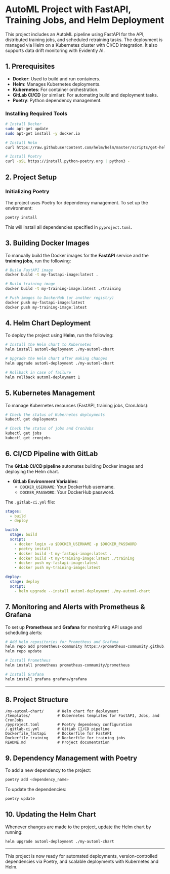 
# AutoML Project with FastAPI, Training Jobs, and Helm Deployment

This project includes an AutoML pipeline using FastAPI for the API, distributed training jobs, and scheduled retraining tasks. The deployment is managed via Helm on a Kubernetes cluster with CI/CD integration. It also supports data drift monitoring with Evidently AI.

## 1. Prerequisites

- **Docker**: Used to build and run containers.
- **Helm**: Manages Kubernetes deployments.
- **Kubernetes**: For container orchestration.
- **GitLab CI/CD** (or similar): For automating build and deployment tasks.
- **Poetry**: Python dependency management.

### Installing Required Tools

```bash
# Install Docker
sudo apt-get update
sudo apt-get install -y docker.io

# Install Helm
curl https://raw.githubusercontent.com/helm/helm/master/scripts/get-helm-3 | bash

# Install Poetry
curl -sSL https://install.python-poetry.org | python3 -
```

## 2. Project Setup

### Initializing Poetry

The project uses Poetry for dependency management. To set up the environment:

```bash
poetry install
```

This will install all dependencies specified in `pyproject.toml`.

## 3. Building Docker Images

To manually build the Docker images for the **FastAPI** service and the **training jobs**, run the following:

```bash
# Build FastAPI image
docker build -t my-fastapi-image:latest .

# Build training image
docker build -t my-training-image:latest ./training

# Push images to DockerHub (or another registry)
docker push my-fastapi-image:latest
docker push my-training-image:latest
```

## 4. Helm Chart Deployment

To deploy the project using **Helm**, run the following:

```bash
# Install the Helm chart to Kubernetes
helm install automl-deployment ./my-automl-chart

# Upgrade the Helm chart after making changes
helm upgrade automl-deployment ./my-automl-chart

# Rollback in case of failure
helm rollback automl-deployment 1
```

## 5. Kubernetes Management

To manage Kubernetes resources (FastAPI, training jobs, CronJobs):

```bash
# Check the status of Kubernetes deployments
kubectl get deployments

# Check the status of jobs and CronJobs
kubectl get jobs
kubectl get cronjobs
```

## 6. CI/CD Pipeline with GitLab

The **GitLab CI/CD pipeline** automates building Docker images and deploying the Helm chart.

- **GitLab Environment Variables**:
    - `DOCKER_USERNAME`: Your DockerHub username.
    - `DOCKER_PASSWORD`: Your DockerHub password.

The `.gitlab-ci.yml` file:

```yaml
stages:
  - build
  - deploy

build:
  stage: build
  script:
    - docker login -u $DOCKER_USERNAME -p $DOCKER_PASSWORD
    - poetry install
    - docker build -t my-fastapi-image:latest .
    - docker build -t my-training-image:latest ./training
    - docker push my-fastapi-image:latest
    - docker push my-training-image:latest

deploy:
  stage: deploy
  script:
    - helm upgrade --install automl-deployment ./my-automl-chart
```

## 7. Monitoring and Alerts with Prometheus & Grafana

To set up **Prometheus** and **Grafana** for monitoring API usage and scheduling alerts:

```bash
# Add Helm repositories for Prometheus and Grafana
helm repo add prometheus-community https://prometheus-community.github.io/helm-charts
helm repo update

# Install Prometheus
helm install prometheus prometheus-community/prometheus

# Install Grafana
helm install grafana grafana/grafana
```

---

## 8. Project Structure

```
/my-automl-chart/      # Helm chart for deployment
/templates/            # Kubernetes templates for FastAPI, Jobs, and CronJobs
/pyproject.toml        # Poetry dependency configuration
/.gitlab-ci.yml        # GitLab CI/CD pipeline
Dockerfile_fastapi     # Dockerfile for FastAPI
Dockerfile_training    # Dockerfile for training jobs
README.md              # Project documentation
```

## 9. Dependency Management with Poetry

To add a new dependency to the project:

```bash
poetry add <dependency_name>
```

To update the dependencies:

```bash
poetry update
```

## 10. Updating the Helm Chart

Whenever changes are made to the project, update the Helm chart by running:

```bash
helm upgrade automl-deployment ./my-automl-chart
```

---

This project is now ready for automated deployments, version-controlled dependencies via Poetry, and scalable deployments with Kubernetes and Helm.
